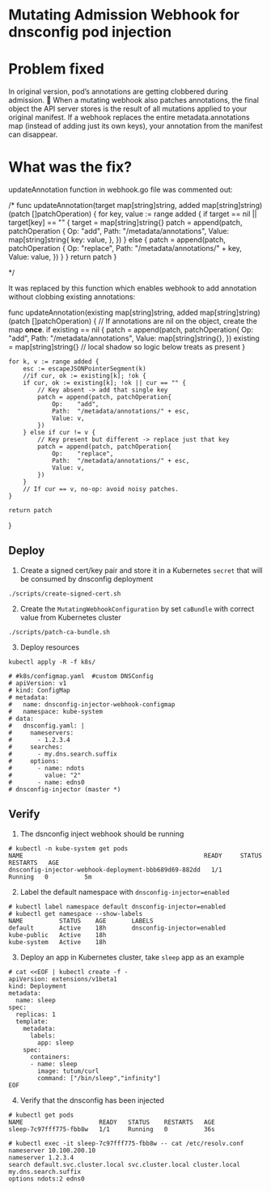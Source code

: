 # Mutating Admission Webhook for dnsconfig pod injection

# Problem fixed 

In original version, pod’s annotations are getting clobbered during admission. 🙂
When a mutating webhook also patches annotations, the final object the API server stores is the result of all mutations applied to your original manifest. If a webhook replaces the entire metadata.annotations map (instead of adding just its own keys), your annotation from the manifest can disappear.

# What was the fix?

updateAnnotation function in webhook.go file was commented out:

/*
func updateAnnotation(target map[string]string, added map[string]string) (patch []patchOperation) {
        for key, value := range added {
                if target == nil || target[key] == "" {
                        target = map[string]string{}
                        patch = append(patch, patchOperation {
                                Op:   "add",
                                Path: "/metadata/annotations",
                                Value: map[string]string{
                                        key: value,
                                },
                        })
                } else {
                        patch = append(patch, patchOperation {
                                Op:    "replace",
                                Path:  "/metadata/annotations/" + key,
                                Value: value,
                        })
                }
        }
        return patch
}

*/

It was replaced by this function which enables webhook to add annotation without clobbing existing annotations:

func updateAnnotation(existing map[string]string, added map[string]string) (patch []patchOperation) {
    // If annotations are nil on the object, create the map **once**.
    if existing == nil {
        patch = append(patch, patchOperation{
            Op:    "add",
            Path:  "/metadata/annotations",
            Value: map[string]string{},
        })
        existing = map[string]string{} // local shadow so logic below treats as present
    }

    for k, v := range added {
        esc := escapeJSONPointerSegment(k)
        //if cur, ok := existing[k]; !ok {
        if cur, ok := existing[k]; !ok || cur == "" {
            // Key absent -> add that single key
            patch = append(patch, patchOperation{
                Op:    "add",
                Path:  "/metadata/annotations/" + esc,
                Value: v,
            })
        } else if cur != v {
            // Key present but different -> replace just that key
            patch = append(patch, patchOperation{
                Op:    "replace",
                Path:  "/metadata/annotations/" + esc,
                Value: v,
            })
        }
        // If cur == v, no-op: avoid noisy patches.
    }

    return patch
}


## Deploy

1. Create a signed cert/key pair and store it in a Kubernetes `secret` that will be consumed by dnsconfig deployment

```
./scripts/create-signed-cert.sh
```

2. Create the `MutatingWebhookConfiguration` by set `caBundle` with correct value from Kubernetes cluster

```
./scripts/patch-ca-bundle.sh
```

3. Deploy resources

```
kubectl apply -R -f k8s/

# #k8s/configmap.yaml  #custom DNSConfig
# apiVersion: v1
# kind: ConfigMap
# metadata:
#   name: dnsconfig-injector-webhook-configmap
#   namespace: kube-system
# data:
#   dnsconfig.yaml: |
#     nameservers:
#       - 1.2.3.4
#     searches:
#       - my.dns.search.suffix
#     options:
#       - name: ndots
#         value: "2"
#       - name: edns0
# dnsconfig-injector (master *)
```

## Verify

1. The dsnconfig inject webhook should be running
```
# kubectl -n kube-system get pods
NAME                                                  READY     STATUS    RESTARTS   AGE
dnsconfig-injector-webhook-deployment-bbb689d69-882dd   1/1       Running   0          5m
```

2. Label the default namespace with `dnsconfig-injector=enabled`
```
# kubectl label namespace default dnsconfig-injector=enabled
# kubectl get namespace --show-labels
NAME          STATUS    AGE       LABELS
default       Active    18h       dnsconfig-injector=enabled
kube-public   Active    18h
kube-system   Active    18h
```

3. Deploy an app in Kubernetes cluster, take `sleep` app as an example
```
# cat <<EOF | kubectl create -f -
apiVersion: extensions/v1beta1
kind: Deployment
metadata:
  name: sleep
spec:
  replicas: 1
  template:
    metadata:
      labels:
        app: sleep
    spec:
      containers:
      - name: sleep
        image: tutum/curl
        command: ["/bin/sleep","infinity"]
EOF
```

4. Verify that the dnsconfig has been injected
```
# kubectl get pods
NAME                     READY   STATUS    RESTARTS   AGE
sleep-7c97fff775-fbb8w   1/1     Running   0          36s

# kubectl exec -it sleep-7c97fff775-fbb8w -- cat /etc/resolv.conf
nameserver 10.100.200.10
nameserver 1.2.3.4
search default.svc.cluster.local svc.cluster.local cluster.local my.dns.search.suffix
options ndots:2 edns0
```
